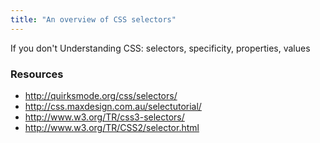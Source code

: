 ```yaml
---
title: "An overview of CSS selectors"
---
```


If you don't Understanding CSS: selectors, specificity, properties, values

### Resources

- http://quirksmode.org/css/selectors/
- http://css.maxdesign.com.au/selectutorial/
- http://www.w3.org/TR/css3-selectors/
- http://www.w3.org/TR/CSS2/selector.html
